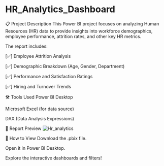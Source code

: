 # HR_Analytics_Dashboard
📋 Project Description
This Power BI project focuses on analyzing Human Resources (HR) data to provide insights into workforce demographics, employee performance, attrition rates, and other key HR metrics.

The report includes:

[✅] Employee Attrition Analysis

[✅] Demographic Breakdown (Age, Gender, Department)

[✅] Performance and Satisfaction Ratings

[✅] Hiring and Turnover Trends

🛠️ Tools Used
Power BI Desktop

Microsoft Excel (for data source)

DAX (Data Analysis Expressions)

📸 Report Preview
![Hr_analytics](https://github.com/user-attachments/assets/267fe458-2c09-420a-bce4-e35b476c99fd)


🚀 How to View
Download the .pbix file.

Open it in Power BI Desktop.

Explore the interactive dashboards and filters!




